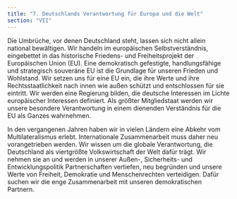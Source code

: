 ```yaml
---
title: "7. Deutschlands Verantwortung für Europa und die Welt"
section: "VII"
---
```


Die Umbrüche, vor denen Deutschland steht, lassen sich nicht allein national bewältigen. Wir handeln im europäischen Selbstverständnis, eingebettet in das historische Friedens- und Freiheitsprojekt der Europäischen Union (EU). Eine demokratisch gefestigte, handlungsfähige und strategisch souveräne EU ist die Grundlage für unseren Frieden und Wohlstand. Wir setzen uns für eine EU ein, die ihre Werte und ihre Rechtsstaatlichkeit nach innen wie außen schützt und entschlossen für sie eintritt. Wir werden eine Regierung bilden, die deutsche Interessen im Lichte europäischer Interessen definiert. Als größter Mitgliedstaat werden wir unsere besondere Verantwortung in einem dienenden Verständnis für die EU als Ganzes wahrnehmen.

In den vergangenen Jahren haben wir in vielen Ländern eine Abkehr vom Multilateralismus erlebt. Internationale Zusammenarbeit muss daher neu vorangetrieben werden. Wir wissen um die globale Verantwortung, die Deutschland als viertgrößte Volkswirtschaft der Welt dafür trägt. Wir nehmen sie an und werden in unserer Außen-, Sicherheits- und Entwicklungspolitik Partnerschaften vertiefen, neu begründen und unsere Werte von Freiheit, Demokratie und Menschenrechten verteidigen. Dafür suchen wir die enge Zusammenarbeit mit unseren demokratischen Partnern.
